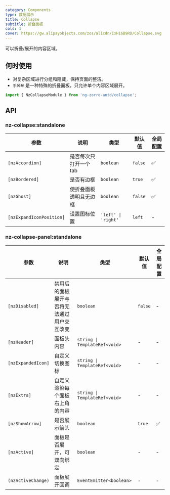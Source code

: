```yaml
---
category: Components
type: 数据展示
title: Collapse
subtitle: 折叠面板
cols: 1
cover: https://gw.alipayobjects.com/zos/alicdn/IxH16B9RD/Collapse.svg
---
```


可以折叠/展开的内容区域。

## 何时使用

- 对复杂区域进行分组和隐藏，保持页面的整洁。
- `手风琴` 是一种特殊的折叠面板，只允许单个内容区域展开。

```ts
import { NzCollapseModule } from 'ng-zorro-antd/collapse';
```

## API

### nz-collapse:standalone

| 参数                     | 说明                   | 类型                | 默认值  | 全局配置 |
| ------------------------ | ---------------------- | ------------------- | ------- | -------- |
| `[nzAccordion]`          | 是否每次只打开一个 tab | `boolean`           | `false` | ✅       |
| `[nzBordered]`           | 是否有边框             | `boolean`           | `true`  | ✅       |
| `[nzGhost]`              | 使折叠面板透明且无边框 | `boolean`           | `false` | ✅       |
| `[nzExpandIconPosition]` | 设置图标位置           | `'left' \| 'right'` | `left`  | -        |

### nz-collapse-panel:standalone

| 参数               | 说明                                       | 类型                          | 默认值  | 全局配置 |
| ------------------ | ------------------------------------------ | ----------------------------- | ------- | -------- |
| `[nzDisabled]`     | 禁用后的面板展开与否将无法通过用户交互改变 | `boolean`                     | `false` | -        |
| `[nzHeader]`       | 面板头内容                                 | `string \| TemplateRef<void>` | -       | -        |
| `[nzExpandedIcon]` | 自定义切换图标                             | `string \| TemplateRef<void>` | -       | -        |
| `[nzExtra]`        | 自定义渲染每个面板右上角的内容             | `string \| TemplateRef<void>` | -       | -        |
| `[nzShowArrow]`    | 是否展示箭头                               | `boolean`                     | `true`  | ✅       |
| `[nzActive]`       | 面板是否展开，可双向绑定                   | `boolean`                     | -       | -        |
| `(nzActiveChange)` | 面板展开回调                               | `EventEmitter<boolean>`       | -       | -        |
